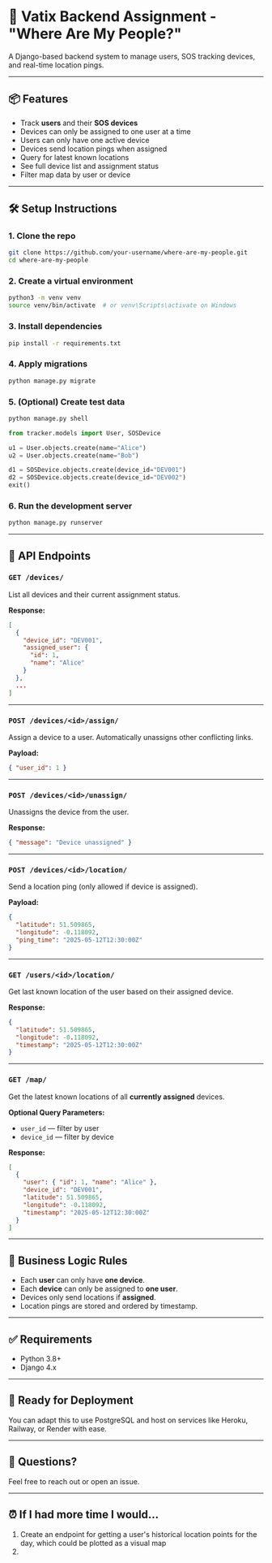 # 🚨 Vatix Backend Assignment - "Where Are My People?"

A Django-based backend system to manage users, SOS tracking devices, and real-time location pings.

---

## 📦 Features

- Track **users** and their **SOS devices**
- Devices can only be assigned to one user at a time
- Users can only have one active device
- Devices send location pings when assigned
- Query for latest known locations
- See full device list and assignment status
- Filter map data by user or device

---

## 🛠 Setup Instructions

### 1. Clone the repo

```bash
git clone https://github.com/your-username/where-are-my-people.git
cd where-are-my-people
```

### 2. Create a virtual environment

```bash
python3 -m venv venv
source venv/bin/activate  # or venv\Scripts\activate on Windows
```

### 3. Install dependencies

```bash
pip install -r requirements.txt
```

### 4. Apply migrations

```bash
python manage.py migrate
```

### 5. (Optional) Create test data

```bash
python manage.py shell
```

```python
from tracker.models import User, SOSDevice

u1 = User.objects.create(name="Alice")
u2 = User.objects.create(name="Bob")

d1 = SOSDevice.objects.create(device_id="DEV001")
d2 = SOSDevice.objects.create(device_id="DEV002")
exit()
```

### 6. Run the development server

```bash
python manage.py runserver
```

---

## 🔗 API Endpoints

### `GET /devices/`

List all devices and their current assignment status.

**Response:**

```json
[
  {
    "device_id": "DEV001",
    "assigned_user": {
      "id": 1,
      "name": "Alice"
    }
  },
  ...
]
```

---

### `POST /devices/<id>/assign/`

Assign a device to a user. Automatically unassigns other conflicting links.

**Payload:**

```json
{ "user_id": 1 }
```

---

### `POST /devices/<id>/unassign/`

Unassigns the device from the user.

**Response:**

```json
{ "message": "Device unassigned" }
```

---

### `POST /devices/<id>/location/`

Send a location ping (only allowed if device is assigned).

**Payload:**

```json
{
  "latitude": 51.509865,
  "longitude": -0.118092,
  "ping_time": "2025-05-12T12:30:00Z"
}
```

---

### `GET /users/<id>/location/`

Get last known location of the user based on their assigned device.

**Response:**

```json
{
  "latitude": 51.509865,
  "longitude": -0.118092,
  "timestamp": "2025-05-12T12:30:00Z"
}
```

---

### `GET /map/`

Get the latest known locations of all **currently assigned** devices.

**Optional Query Parameters:**

- `user_id` — filter by user
- `device_id` — filter by device

**Response:**

```json
[
  {
    "user": { "id": 1, "name": "Alice" },
    "device_id": "DEV001",
    "latitude": 51.509865,
    "longitude": -0.118092,
    "timestamp": "2025-05-12T12:30:00Z"
  }
]
```

---

## 🧠 Business Logic Rules

- Each **user** can only have **one device**.
- Each **device** can only be assigned to **one user**.
- Devices only send locations if **assigned**.
- Location pings are stored and ordered by timestamp.

---

## ✅ Requirements

- Python 3.8+
- Django 4.x

---

## 🚀 Ready for Deployment

You can adapt this to use PostgreSQL and host on services like Heroku, Railway, or Render with ease.

---

## 📩 Questions?

Feel free to reach out or open an issue.

---

## ⏰ If I had more time I would...

1. Create an endpoint for getting a user's historical location points for the day, which could be plotted as a visual map
2. 
